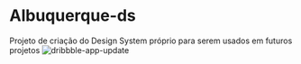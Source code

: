 # Albuquerque-ds
Projeto de criação do Design System próprio para serem usados em futuros projetos 
![dribbble-app-update](https://cloud.githubusercontent.com/assets/2805320/9274780/1ca63a6a-42a1-11e5-8570-2c2781ec721f.gif)
